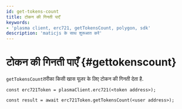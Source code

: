 ```yaml
---
id: get-tokens-count
title: टोकन की गिनती पाएँ
keywords:
- 'plasma client, erc721, getTokensCount, polygon, sdk'
description: 'maticjs के साथ शुरूआत करें'
---
```


# टोकन की गिनती पाएँ {#gettokenscount}

`getTokensCount`तरीका किसी खास यूज़र के लिए टोकन की गिनती देता है.

```
const erc721Token = plasmaClient.erc721(<token address>);

const result = await erc721Token.getTokensCount(<user address>);

```
